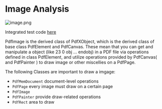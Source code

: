 Image Analysis
==============

![image.png](https://raw.github.com/Universefei/podofomemo/master/doc/feifigure/Image.png)

Integrated test code [here](https://github.com/Universefei/podofomemo/tree/master/podofoSRC/feicode)


PdfImage is the derived class of PdfXObject, which is the derived class of base
class PdfElement and PdfCanvas. These mean that you can get and manipulate a
object (like 23 0 obj ... endobj) in a PDF file via operations defined in class 
PdfElement, and utilize operations provided by PdfCanvas( and PdfPainter ) to 
draw image or other miscellies on a PdfPage.

The following Classes are important to draw a imgage:
* `PdfMemDocument` document-level operations
* `PdfPage` every image must draw on a certain page
* `PdfImage`
* `PdfPainter` provide draw-related operations
* `PdfRect` area to draw
